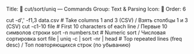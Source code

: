 Title: 🔪 cut/sort/uniq — Commands
Group: Text & Parsing
Icon: 🔪
Order: 6

cut -d',' -f1,3 data.csv                        # Take columns 1 and 3 (CSV) / Взять столбцы 1 и 3 (CSV)
cut -c1-10 file                                 # First 10 characters of each line / Первые 10 символов строки
sort -n numbers.txt                             # Numeric sort / Числовая сортировка
sort file | uniq -c | sort -nr | head           # Top repeated lines (freq desc) / Топ повторяющихся строк (по убыванию)

